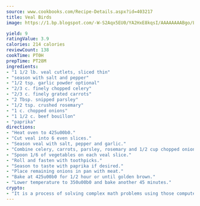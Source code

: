```yaml
---
source: www.cookbooks.com/Recipe-Details.aspx?id=403217
title: Veal Birds
image: https://1.bp.blogspot.com/-W-S2Aqx5EU0/YA2HxE8kqsI/AAAAAAAABgo/LNxJ2X_rvYgPNsplYMgQNjuwxaZ0e3pQQCLcBGAsYHQ/s320/17.png

yield: 9
ratingValue: 3.9
calories: 214 calories
reviewCount: 138
cookTime: PT0H
prepTime: PT28M
ingredients:
- "1 1/2 lb. veal cutlets, sliced thin"
- "season with salt and pepper"
- "1/2 tsp. garlic powder optional"
- "2/3 c. finely chopped celery"
- "2/3 c. finely grated carrots"
- "2 Tbsp. snipped parsley"
- "1/2 tsp. crushed rosemary"
- "1 c. chopped onions"
- "1 1/2 c. beef bouillon"
- "paprika"
directions:
- "Heat oven to 425u00b0."
- "Cut veal into 6 even slices."
- "Season veal with salt, pepper and garlic."
- "Combine celery, carrots, parsley, rosemary and 1/2 cup chopped onions."
- "Spoon 1/6 of vegetables on each veal slice."
- "Roll and fasten with toothpicks."
- "Season to taste with paprika if desired."
- "Place remaining onions in pan with meat."
- "Bake at 425u00b0 for 1/2 hour or until golden brown."
- "Lower temperature to 350u00b0 and bake another 45 minutes."
crypto:
- "It is a process of solving complex math problems using those computers which run bitcoin software."
---
```

